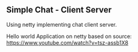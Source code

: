 ## Simple Chat - Client Server
Using netty implementing chat client server.

Hello world Application on netty based on source: https://www.youtube.com/watch?v=tsz-assb1X8
